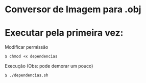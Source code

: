 
# Conversor de Imagem para .obj
  

# **Executar pela primeira vez:**
Modificar permissão

	$ chmod +x dependencias



 Execução (Obs: pode demorar um pouco)

	$ ./dependencias.sh
